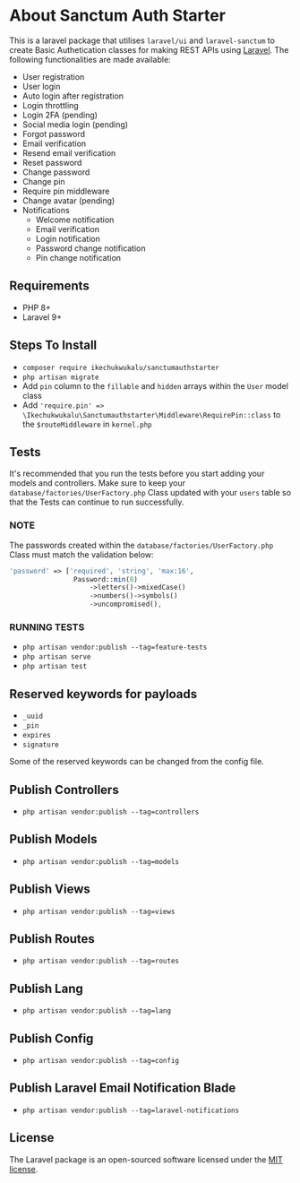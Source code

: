 # About Sanctum Auth Starter

This is a laravel package that utilises `laravel/ui` and `laravel-sanctum` to create Basic Authetication classes for making REST APIs using [Laravel](https://laravel.com/). The following functionalities are made available:

- User registration
- User login
- Auto login after registration
- Login throttling
- Login 2FA (pending)
- Social media login (pending)
- Forgot password
- Email verification
- Resend email verification
- Reset password
- Change password
- Change pin
- Require pin middleware
- Change avatar (pending)
- Notifications
  - Welcome notification
  - Email verification
  - Login notification
  - Password change notification
  - Pin change notification

## Requirements

- PHP 8+
- Laravel 9+

## Steps To Install

- `composer require ikechukwukalu/sanctumauthstarter`
- `php artisan migrate`
- Add `pin` column to the `fillable` and `hidden` arrays within the `User` model class
- Add `'require.pin' => \Ikechukwukalu\Sanctumauthstarter\Middleware\RequirePin::class` to the `$routeMiddleware` in `kernel.php`

## Tests

It's recommended that you run the tests before you start adding your models and controllers.
Make sure to keep your `database/factories/UserFactory.php` Class updated with your `users` table so that the Tests can continue to run successfully.

### NOTE

The passwords created within the `database/factories/UserFactory.php` Class must match the validation below:

``` PHP
'password' => ['required', 'string', 'max:16',
                Password::min(8)
                    ->letters()->mixedCase()
                    ->numbers()->symbols()
                    ->uncompromised(),
```

### RUNNING TESTS

- `php artisan vendor:publish --tag=feature-tests`
- `php artisan serve`
- `php artisan test`

## Reserved keywords for payloads

- `_uuid`
- `_pin`
- `expires`
- `signature`

Some of the reserved keywords can be changed from the config file.

## Publish Controllers

- `php artisan vendor:publish --tag=controllers`

## Publish Models

- `php artisan vendor:publish --tag=models`

## Publish Views

- `php artisan vendor:publish --tag=views`

## Publish Routes

- `php artisan vendor:publish --tag=routes`

## Publish Lang

- `php artisan vendor:publish --tag=lang`

## Publish Config

- `php artisan vendor:publish --tag=config`

## Publish Laravel Email Notification Blade

- `php artisan vendor:publish --tag=laravel-notifications`

## License

The Laravel package is an open-sourced software licensed under the [MIT license](https://opensource.org/licenses/MIT).
